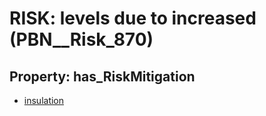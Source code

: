 # RISK: __levels due to increased__ (PBN__Risk_870)

## Property: has_RiskMitigation

* [insulation](PBN__RiskMitigation_1193)

